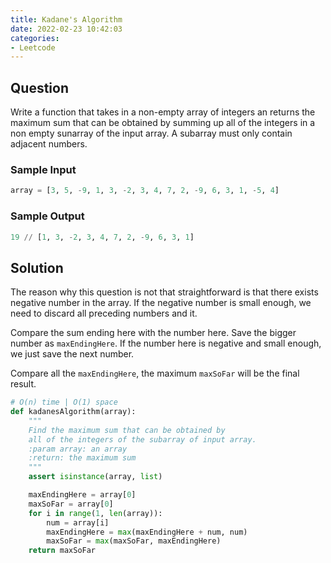```yaml
---
title: Kadane's Algorithm
date: 2022-02-23 10:42:03
categories: 
- Leetcode
---
```


## Question 

Write a function that takes in a non-empty array of integers an returns the maximum sum that can be obtained by summing up all of the integers in a non empty sunarray of the input array. A subarray must only contain adjacent numbers.

### Sample Input

```python
array = [3, 5, -9, 1, 3, -2, 3, 4, 7, 2, -9, 6, 3, 1, -5, 4]
```

### Sample Output

```python
19 // [1, 3, -2, 3, 4, 7, 2, -9, 6, 3, 1]
```

## Solution

The reason why this question is not that straightforward is that there exists negative number in the array. If the negative number is small enough, we need to discard all preceding numbers and it.

Compare the sum ending here with the number here. Save the bigger number as `maxEndingHere`. If the number here is negative and small enough, we just save the next number. 

Compare all the `maxEndingHere`, the maximum `maxSoFar` will be the final result.

```python
# O(n) time | O(1) space
def kadanesAlgorithm(array):
    """
    Find the maximum sum that can be obtained by 
    all of the integers of the subarray of input array.
    :param array: an array
    :return: the maximum sum
    """
    assert isinstance(array, list)

    maxEndingHere = array[0]
    maxSoFar = array[0]
    for i in range(1, len(array)):
        num = array[i]
        maxEndingHere = max(maxEndingHere + num, num)
        maxSoFar = max(maxSoFar, maxEndingHere)
    return maxSoFar
```


